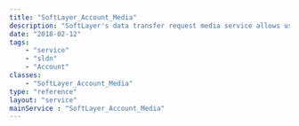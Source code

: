```yaml
---
title: "SoftLayer_Account_Media"
description: "SoftLayer's data transfer request media service allows users to access and manage their media devices that they have submitted through SoftLayer's Data Transfer Service. "
date: "2018-02-12"
tags:
    - "service"
    - "sldn"
    - "Account"
classes:
    - "SoftLayer_Account_Media"
type: "reference"
layout: "service"
mainService : "SoftLayer_Account_Media"
---
```

